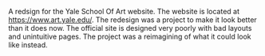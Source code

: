 A redsign for the Yale School Of Art website. The website is located at https://www.art.yale.edu/. The redesign was a project to make it look better than it does now. The official site is designed very poorly with bad layouts and unintuitive pages. The project was a reimagining of what it could look like instead.
